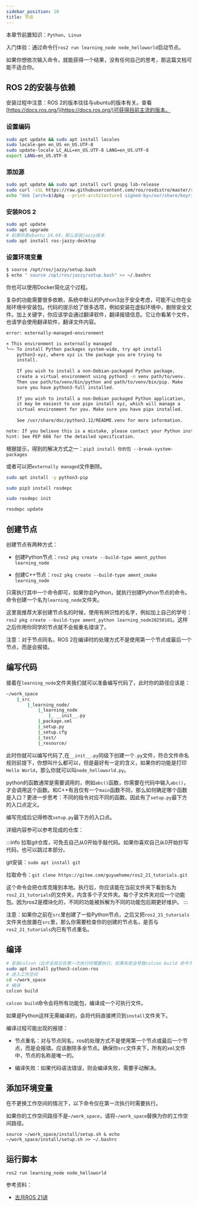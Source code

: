 ```yaml
---
sidebar_position: 10
title: 节点
---
```


本章节前置知识：`Python`、`Linux`

入门体验：通过命令行`ros2 run learning_node node_helloworld`启动节点。

如果你想依次输入命令，就能获得一个结果，没有任何自己的思考，那这篇文档可能不适合你。

## ROS 2的安装与依赖

安装过程中注意：ROS 2的版本往往与ubuntu的版本有关。查看[https://docs.ros.org/](https://docs.ros.org/)可获得目前主流的版本。

### 设置编码

```bash
sudo apt update && sudo apt install locales
sudo locale-gen en_US en_US.UTF-8
sudo update-locale LC_ALL=en_US.UTF-8 LANG=en_US.UTF-8 
export LANG=en_US.UTF-8
```

### 添加源

```bash
sudo apt update && sudo apt install curl gnupg lsb-release 
sudo curl -sSL https://raw.githubusercontent.com/ros/rosdistro/master/ros.key -o /usr/share/keyrings/ros-archive-keyring.gpg 
echo "deb [arch=$(dpkg --print-architecture) signed-by=/usr/share/keyrings/ros-archive-keyring.gpg] http://packages.ros.org/ros2/ubuntu $(source /etc/os-release && echo $UBUNTU_CODENAME) main" | sudo tee /etc/apt/sources.list.d/ros2.list > /dev/null
```

### 安装ROS 2

```bash
sudo apt update
sudo apt upgrade
# 如果你是ubuntu 24.04，那么安装jazzy版本
sudo apt install ros-jazzy-desktop
```

### 设置环境变量

```bash
$ source /opt/ros/jazzy/setup.bash
$ echo " source /opt/ros/jazzy/setup.bash" >> ~/.bashrc 
```

你也可以使用Docker简化这个过程。


复杂的功能需要很多依赖，系统中默认的Python3出于安全考虑，可能不让你在全局环境中安装包。代码的提示给了很多选项，例如安装在虚拟环境中，删除安全文件。加上关键字，<Highlight>你应该学会通过翻译软件，翻译报错信息。它让你看某个文件，也请学会使用翻译软件，翻译文件内容。</Highlight>

```bash
error: externally-managed-environment

× This environment is externally managed
╰─> To install Python packages system-wide, try apt install
    python3-xyz, where xyz is the package you are trying to
    install.
    
    If you wish to install a non-Debian-packaged Python package,
    create a virtual environment using python3 -m venv path/to/venv.
    Then use path/to/venv/bin/python and path/to/venv/bin/pip. Make
    sure you have python3-full installed.
    
    If you wish to install a non-Debian packaged Python application,
    it may be easiest to use pipx install xyz, which will manage a
    virtual environment for you. Make sure you have pipx installed.
    
    See /usr/share/doc/python3.12/README.venv for more information.

note: If you believe this is a mistake, please contact your Python installation or OS distribution provider. You can override this, at the risk of breaking your Python installation or OS, by passing --break-system-packages.
hint: See PEP 668 for the detailed specification.
```

根据提示，得到的解决方式之一：`pip3 install 你的包 --break-system-packages`

或者可以把`externally managed`文件删除。

```bash
sudo apt install -y python3-pip

sudo pip3 install rosdepc

sudo rosdepc init

rosdepc update
```

## 创建节点

创建节点有两种方式：

- 创建Python节点：`ros2 pkg create --build-type ament_python learning_node`

- 创建C++节点：`ros2 pkg create --build-type ament_cmake learning_node`

<Highlight>只需执行其中一个命令即可，如果你会Python，就执行创建Python节点的命令。</Highlight>命令创建一个名为`learning_node`文件夹。

这里我推荐大家创建节点名的时候，使用有辨识性的名字，例如加上自己的学号：`ros2 pkg create --build-type ament_python learning_node20250101`。这样之后你用你同学的节点就不会报重名错误了。

注意：对于节点同名，ROS 2在编译时的处理方式不是使用第一个节点或最后一个节点，而是会报错。

## 编写代码

接着在`learning_node`文件夹我们就可以准备编写代码了，此时你的路径应该是：

```bash
~/work_space
    |_src
        |_learning_node/
            |_learning_node
                |_ __init__.py
            |_package.xml
            |_setup.py
            |_setup.cfg
            |_test/
            |_resource/
```

此时你就可以编写代码了,在`__init__.py`<Highlight>同级</Highlight>下创建一个`.py`文件，符合文件命名规则前提下，你想叫什么都可以，但是最好有一定的含义，如果你的功能是打印`Hello World`，那么你就可以叫`node_helloworld.py`。

python的函数通常是需要调用的，例如`abc()`函数，你需要在代码中输入`abc()`，才会调用这个函数。和C++有且仅有一个`main`函数不同，那么如何确定哪个函数是入口？更进一步思考：不同的指令对应不同的函数。因此有了`setup.py`最下方的入口点定义。

编写完成后记得修改`setup.py`最下方的入口点。

详细内容参可以参考现成的仓库：

:::info
拉取git仓库，可免去自己从0开始手敲代码。如果你喜欢自己从0开始抄写代码，也可以跳过本部分。

git安装：`sudo apt install git`

拉取命令：`git clone https://gitee.com/guyuehome/ros2_21_tutorials.git`

这个命令会把仓库克隆到本地。执行后，你应该能在<Highlight>当前文件夹下</Highlight>看到名为`ros2_21_tutorials`的文件夹，内含多个子文件夹。每个子文件夹对应一个功能包。因为ros2是<Highlight>模块化的</Highlight>，不同的功能被拆解为不同的功能包后期更好维护。
:::

注意：如果你之前在`src`里创建了一些Python节点，之后又把`ros2_21_tutorials`文件夹也放置在`src`里，那么你需要检查你的创建的节点名，是否与`ros2_21_tutorials`内已有节点重名。

## 编译

```bash
# 安装colcon（此步全局仅在第一次执行时需要执行，如果失败会导致colcon build 命令不可用）
sudo apt install python3-colcon-ros
# 进入工作空间
cd ~/work_space
# 编译
colcon build
```

`colcon build`命令会将所有功能包，编译成一个可执行文件。

如果是Python这样无需编译的，会将代码直接拷贝到`install`文件夹下。

编译过程可能出现的报错：

- 节点重名：对与节点同名，ros的处理方式不是使用第一个节点或最后一个节点，而是会报错。应该删除多余节点。确保你`src`文件夹下，所有的`xml`文件中，节点的名称是唯一的。

- 编译失败：如果代码语法错误，则会编译失败，需要手动解决。

## 添加环境变量

在不更换工作空间的情况下，以下命令仅在第一次执行时需要执行。

如果你的工作空间路径不是`~/work_space`，请将`~/work_space`替换为你的工作空间路径。

`source ~/work_space/install/setup.sh & echo ~/work_space/install/setup.sh >> ~/.bashrc`

## 运行脚本

`ros2 run learning_node node_helloworld`

参考资料：

- [古月ROS 21讲](https://book.guyuehome.com/)

